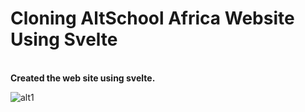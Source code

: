 # Cloning AltSchool Africa Website Using Svelte
<br />
<b>Created the web site using svelte.</b>


![alt1](https://user-images.githubusercontent.com/90981208/177522228-1751196a-8b33-44bf-868d-22aa71124dd2.png)
<br />

